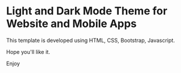 <h1>Light and Dark Mode Theme for Website and Mobile Apps</h1>

This template is developed using HTML, CSS, Bootstrap, Javascript.

Hope you'll like it.

Enjoy
